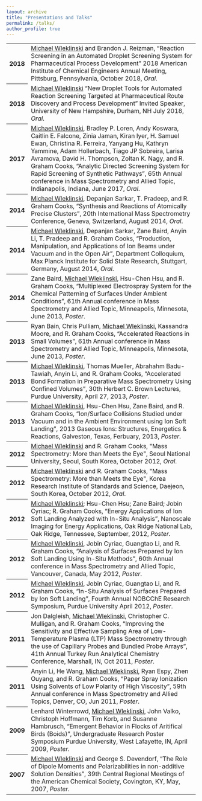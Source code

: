 ```yaml
---
layout: archive
title: "Presentations and Talks"
permalink: /talks/
author_profile: true
---
```



<table>
  

  <tr><th>2018</th><td>
  <u>Michael Wleklinski</u> and Brandon J. Reizman, “Reaction Screening in an Automated Droplet Screening System for Pharmaceutical Process Development” 2018 American Institute of Chemical Engineers Annual Meeting, Pittsburg, Pennsylvania, October 2018, <em>Oral</em>. 
  </td></tr>
  
  <tr><th>2018</th><td>
  <u>Michael Wleklinski</u> “New Droplet Tools for Automated Reaction Screening Targeted at Pharmaceutical Route Discovery and Process Development” Invited Speaker, University of New Hampshire, Durham, NH July 2018, <em>Oral</em>.  
  </td></tr>

  <tr><th>2017</th><td>
    <u>Michael Wleklinski</u>, Bradley P. Loren, Andy Koswara, Caitlin E. Falcone, Zinia Jaman, Kiran Iyer, H. Samuel Ewan, Christina R. Ferreira, Yanyang Hu, Kathryn Yammine, Adam Hollerbach, Tiago JP Sobreira, Larisa Avramova, David H. Thompson, Zoltan K. Nagy, and R. Graham Cooks, “Analytic Directed Screening System for Rapid Screening of Synthetic Pathways”, 65th Annual conference in Mass Spectrometry and Allied Topic, Indianapolis, Indiana, June 2017, <em>Oral</em>. 
  </td></tr>
  
  <tr><th>2014</th><td>
  <u>Michael Wleklinski</u>, Depanjan Sarkar, T. Pradeep, and R. Graham Cooks, “Synthesis and Reactions of Atomically Precise Clusters”, 20th International Mass Spectrometry Conference, Geneva, Switzerland, August 2014, <em>Oral</em>. 
  </td></tr>
  
  <tr><th>2014</th><td>
  <u>Michael Wleklinski</u>, Depanjan Sarkar, Zane Baird, Anyin Li, T. Pradeep and R. Graham Cooks, “Production, Manipulation, and Applications of Ion Beams under Vacuum and in the Open Air”, Department Colloquium, Max Planck Institute for Solid State Research, Stuttgart, Germany, August 2014, <em>Oral</em>. 
  </td></tr>
  
  <tr><th>2014</th><td>
  Zane Baird, <u>Michael Wleklinski</u>, Hsu-Chen Hsu, and R. Graham Cooks, “Multiplexed Electrospray System for the Chemical Patterning of Surfaces Under Ambient Conditions”, 61th Annual conference in Mass Spectrometry and Allied Topic, Minneapolis, Minnesota, June 2013, <em>Poster</em>.
  </td></tr>
  
   <tr><th>2013</th><td>
  Ryan Bain, Chris Pulliam, <u>Michael Wleklinski</u>, Kassandra Moore, and R. Graham Cooks, “Accelerated Reactions in Small Volumes”, 61th Annual conference in Mass Spectrometry and Allied Topic, Minneapolis, Minnesota, June 2013, <em>Poster</em>.
  </td></tr>
  
   <tr><th>2013</th><td>
  <u>Michael Wleklinski</u>, Thomas Mueller, Abrahahm Badu-Tawiah, Anyin Li, and R. Graham Cooks, “Accelerated Bond Formation in Preparative Mass Spectrometry Using Confined Volumes”, 30th Herbert C. Brown Lectures, Purdue University, April 27, 2013, <em>Poster</em>.
  </td></tr>

   <tr><th>2013</th><td>
  <u>Michael Wleklinski</u>, Hsu-Chen Hsu, Zane Baird, and R. Graham Cooks, “Ion/Surface Collisions Studied under Vacuum and in the Ambient Environment using Ion Soft Landing”, 2013 Gaseous Ions: Structures, Energetics & Reactions, Galveston, Texas, Ferbuary, 2013, <em>Poster</em>.
  </td></tr>
  
   <tr><th>2012</th><td>
  <u>Michael Wleklinski</u> and R. Graham Cooks, "Mass Spectrometry: More than Meets the Eye", Seoul National University, Seoul, South Korea, October 2012, <em>Oral</em>.
  </td></tr>
  
   <tr><th>2012</th><td>
  <u>Michael Wleklinski</u> and R. Graham Cooks, "Mass Spectrometry: More than Meets the Eye", Korea Research Institute of Standards and Science, Daejeon, South Korea, October 2012, <em>Oral</em>.
  </td></tr>
  
   <tr><th>2012</th><td>
  <u>Michael Wleklinski</u>; Hsu-Chen Hsu; Zane Baird; Jobin Cyriac; R. Graham Cooks, “Energy Applications of Ion Soft Landing Analyzed with In-Situ Analysis”, Nanoscale Imaging for Energy Applications, Oak Ridge National Lab, Oak Ridge, Tennessee, September, 2012, <em>Poster</em>.
  </td></tr>
  
   <tr><th>2012</th><td>
  <u>Michael Wleklinski</u>, Jobin Cyriac, Guangtao Li, and R. Graham Cooks, “Analysis of Surfaces Prepared by Ion Soft Landing Using In-Situ Methods”, 60th Annual conference in Mass Spectrometry and Allied Topic, Vancouver, Canada, May 2012, <em>Poster</em>.
  </td></tr> 
  
   <tr><th>2012</th><td>
  <u>Michael Wleklinski</u>, Jobin Cyriac, Guangtao Li, and R. Graham Cooks, “In-Situ Analysis of Surfaces Prepared by Ion Soft Landing”, Fourth Annual NOBCChE Research Symposium, Purdue University April 2012, <em>Poster</em>.
  </td></tr> 
  
   <tr><th>2011</th><td>
  Jon Dalgleish, <u>Michael Wleklinski</u>, Christopher C. Mulligan, and R. Graham Cooks, “Improving the Sensitivity and Effective Sampling Area of Low-Temperature Plasma (LTP) Mass Spectrometry through the use of Capillary Probes and Bundled Probe Arrays”, 41th Annual Turkey Run Analytical Chemistry Conference, Marshall, IN, Oct 2011, <em>Poster</em>.

   <tr><th>2011</th><td>
  Anyin Li, He Wang, <u>Michael Wleklinski</u>, Ryan Espy, Zhen Ouyang, and R. Graham Cooks, “Paper Spray Ionization Using Solvents of Low Polarity of High Viscosity”, 59th Annual conference in Mass Spectrometry and Allied Topics, Denver, CO, Jun 2011, <em>Poster</em>.
  </td></tr> 
  
   <tr><th>2009</th><td>
  Lenhard Winterrowd, <u>Michael Wleklinski</u>, John Valko, Christoph Hoffmann, Tim Korb, and Susanne Hambrusch, “Emergent Behavior in Flocks of Aritifical Birds (Boids)”, Undergraduate Research Poster Symposium Purdue University, West Lafayette, IN, April 2009, <em>Poster</em>.
  </td></tr>   
  
   <tr><th>2007</th><td>
  <u>Michael Wleklinski</u> and George S. Devendorf, “The Role of Dipole Moments and Polarizabilities in non-additive Solution Densities”, 39th Central Regional Meetings of the American Chemical Society, Covington, KY, May, 2007, <em>Poster</em>.
  </td></tr>     



